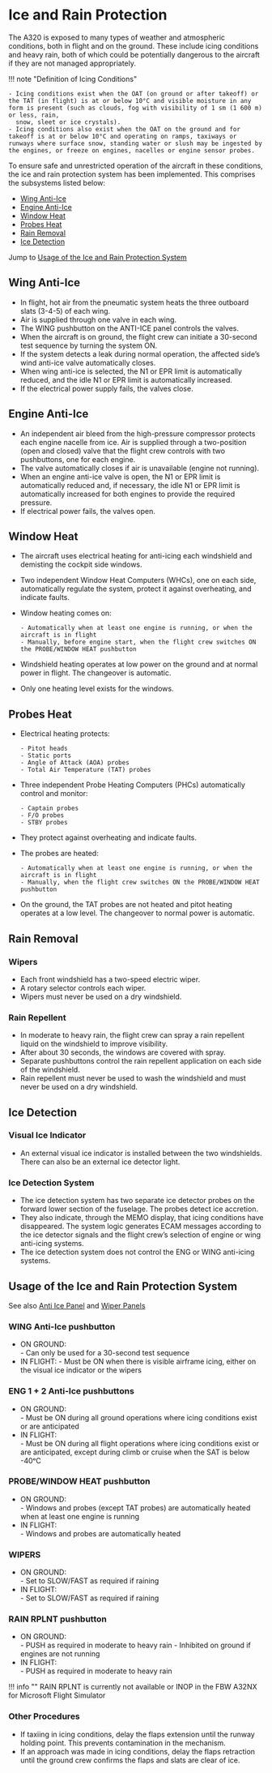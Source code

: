 # Ice and Rain Protection

The A320 is exposed to many types of weather and atmospheric conditions, both in flight and on the ground. These include icing conditions and heavy rain, both of which could be potentially dangerous to the aircraft if they are not managed appropriately.

!!! note "Definition of Icing Conditions"  

    - Icing conditions exist when the OAT (on ground or after takeoff) or the TAT (in flight) is at or below 10°C and visible moisture in any form is present (such as clouds, fog with visibility of 1 sm (1 600 m) or less, rain, 
      snow, sleet or ice crystals).   
    - Icing conditions also exist when the OAT on the ground and for takeoff is at or below 10°C and operating on ramps, taxiways or runways where surface snow, standing water or slush may be ingested by the engines, or freeze on engines, nacelles or engine sensor probes.
    
To ensure safe and unrestricted operation of the aircraft in these conditions, the ice and rain protection system has been implemented. This comprises the subsystems listed below:

- [Wing Anti-Ice](#wing-anti-ice)
- [Engine Anti-Ice](#engine-anti-ice) 
- [Window Heat](#window-heat) 
- [Probes Heat](#probes-heat)
- [Rain Removal](#rain-removal)
- [Ice Detection](#ice-detection)

Jump to [Usage of the Ice and Rain Protection System](#usage-of-the-ice-and-rain-protection-system)

## Wing Anti-Ice  

- In flight, hot air from the pneumatic system heats the three outboard slats (3-4-5) of each wing.  
- Air is supplied through one valve in each wing.  
- The WING pushbutton on the ANTI-ICE panel controls the valves.  
- When the aircraft is on ground, the flight crew can initiate a 30-second test sequence by turning the system ON.  
- If the system detects a leak during normal operation, the affected side’s wind anti-ice valve automatically closes.  
- When wing anti-ice is selected, the N1 or EPR limit is automatically reduced, and the idle N1 or EPR limit is automatically increased.  
- If the electrical power supply fails, the valves close.

## Engine Anti-Ice 

- An independent air bleed from the high-pressure compressor protects each engine nacelle from ice. Air is supplied through a two-position (open and closed) valve that the flight crew controls with two pushbuttons, one for each engine.  
- The valve automatically closes if air is unavailable (engine not running).  
- When an engine anti-ice valve is open, the N1 or EPR limit is automatically reduced and, if necessary, the idle N1 or EPR limit is automatically increased for both engines to provide the required pressure.  
- If electrical power fails, the valves open.

## Window Heat  

- The aircraft uses electrical heating for anti-icing each windshield and demisting the cockpit side windows.  
- Two independent Window Heat Computers (WHCs), one on each side, automatically regulate the system, protect it against overheating, and indicate faults.  

- Window heating comes on:  

      - Automatically when at least one engine is running, or when the aircraft is in flight  
      - Manually, before engine start, when the flight crew switches ON the PROBE/WINDOW HEAT pushbutton

- Windshield heating operates at low power on the ground and at normal power in flight. The changeover is automatic.
- Only one heating level exists for the windows.

## Probes Heat  

- Electrical heating protects:  

      - Pitot heads  
      - Static ports  
      - Angle of Attack (AOA) probes  
      - Total Air Temperature (TAT) probes  

- Three independent Probe Heating Computers (PHCs) automatically control and monitor:  
 
      - Captain probes   
      - F/O probes  
      - STBY probes  

- They protect against overheating and indicate faults.  
- The probes are heated:  

      - Automatically when at least one engine is running, or when the aircraft is in flight  
      - Manually, when the flight crew switches ON the PROBE/WINDOW HEAT pushbutton  

- On the ground, the TAT probes are not heated and pitot heating operates at a low level. The changeover to normal power is automatic.

## Rain Removal

### Wipers

- Each front windshield has a two-speed electric wiper.
- A rotary selector controls each wiper.
- Wipers must never be used on a dry windshield.

### Rain Repellent

- In moderate to heavy rain, the flight crew can spray a rain repellent liquid on the windshield to improve visibility.
- After about 30 seconds, the windows are covered with spray.
- Separate pushbuttons control the rain repellent application on each side of the windshield.
- Rain repellent must never be used to wash the windshield and must never be used on a dry windshield.

## Ice Detection

### Visual Ice Indicator
- An external visual ice indicator is installed between the two windshields. There can also be an external ice detector light.

### Ice Detection System
- The ice detection system has two separate ice detector probes on the forward lower section of the fuselage. The probes detect ice accretion.  
- They also indicate, through the MEMO display, that icing conditions have disappeared. The system logic generates ECAM messages according to the ice detector signals and the flight crew’s selection of engine or wing anti-icing systems.  
- The ice detection system does not control the ENG or WING anti-icing systems.  

## Usage of the Ice and Rain Protection System

See also [Anti Ice Panel](../../pilots-corner/a32nx-briefing/flight-deck/ovhd/anti-ice.md) and [Wiper Panels](../../pilots-corner/a32nx-briefing/flight-deck/ovhd/wipers.md)

### WING Anti-Ice pushbutton  

- ON GROUND:  
      - Can only be used for a 30-second test sequence  
- IN FLIGHT: 
      - Must be ON when there is visible airframe icing, either on the visual ice indicator or the wipers  

### ENG 1 + 2 Anti-Ice pushbuttons

- ON GROUND:  
      - Must be ON during all ground operations where icing conditions exist or are anticipated  
- IN FLIGHT:  
      - Must be ON during all flight operations where icing conditions exist or are anticipated, except during climb or cruise when the SAT is below -40ᵒC  

### PROBE/WINDOW HEAT pushbutton  

- ON GROUND:  
      - Windows and probes (except TAT probes) are automatically heated when at least one engine is running
- IN FLIGHT:  
      - Windows and probes are automatically heated

### WIPERS  

- ON GROUND:  
      - Set to SLOW/FAST as required if raining  
- IN FLIGHT:  
      - Set to SLOW/FAST as required if raining  

### RAIN RPLNT pushbutton

- ON GROUND:  
      - PUSH as required in moderate to heavy rain
      - Inhibited on ground if engines are not running  
- IN FLIGHT:  
      - PUSH as required in moderate to heavy rain  

!!! info ""
    RAIN RPLNT is currently not available or INOP in the FBW A32NX for Microsoft Flight Simulator

### Other Procedures
- If taxiing in icing conditions, delay the flaps extension until the runway holding point. This prevents contamination in the mechanism.  
- If an approach was made in icing conditions, delay the flaps retraction until the ground crew confirms the flaps and slats are clear of ice.

